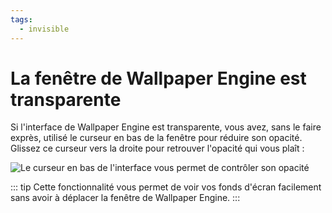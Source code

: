 ```yaml
---
tags:
  - invisible
---
```


# La fenêtre de Wallpaper Engine est transparente

Si l'interface de Wallpaper Engine est transparente, vous avez, sans le faire exprès, utilisé le curseur en bas de la fenêtre pour réduire son opacité. Glissez ce curseur vers la droite pour retrouver l'opacité qui vous plaît :

![Le curseur en bas de l'interface vous permet de contrôler son opacité](./transparentinterface.gif)

::: tip Cette fonctionnalité vous permet de voir vos fonds d'écran facilement sans avoir à déplacer la fenêtre de Wallpaper Engine. :::
